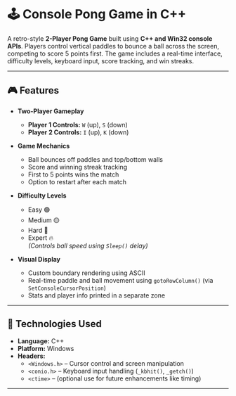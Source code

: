 # 🕹️ Console Pong Game in C++

A retro-style **2-Player Pong Game** built using **C++ and Win32 console APIs**. Players control vertical paddles to bounce a ball across the screen, competing to score 5 points first. The game includes a real-time interface, difficulty levels, keyboard input, score tracking, and win streaks.

---

## 🎮 Features

- **Two-Player Gameplay**
  - **Player 1 Controls:** `W` (up), `S` (down)
  - **Player 2 Controls:** `I` (up), `K` (down)

- **Game Mechanics**
  - Ball bounces off paddles and top/bottom walls
  - Score and winning streak tracking
  - First to 5 points wins the match
  - Option to restart after each match

- **Difficulty Levels**
  - Easy 🟢
  - Medium 🟡
  - Hard 🔴
  - Expert 🔥  
  *(Controls ball speed using `Sleep()` delay)*

- **Visual Display**
  - Custom boundary rendering using ASCII
  - Real-time paddle and ball movement using `gotoRowColumn()` (via `SetConsoleCursorPosition`)
  - Stats and player info printed in a separate zone

---

## 🧰 Technologies Used

- **Language:** C++
- **Platform:** Windows
- **Headers:**
  - `<Windows.h>` – Cursor control and screen manipulation
  - `<conio.h>` – Keyboard input handling (`_kbhit()`, `_getch()`)
  - `<ctime>` – (optional use for future enhancements like timing)

---

